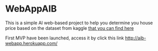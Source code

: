 # WebAppAIB

This is a simple AI web-based project to help you determine you house price based on the dataset from kaggle [that you can find here](https://www.kaggle.com/harlfoxem/housesalesprediction)

First MVP have been launched, access it by click this link http://aib-webapp.herokuapp.com/
